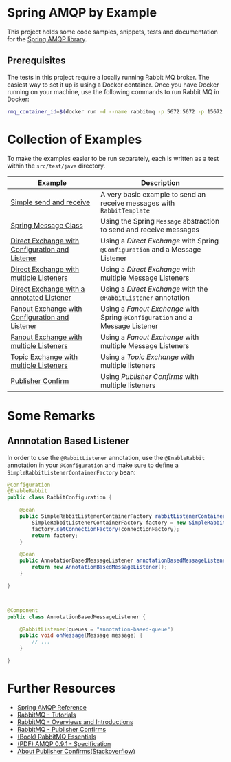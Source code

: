 Spring AMQP by Example
======================

This project holds some code samples, snippets, tests and documentation for the [Spring AMQP library](https://projects.spring.io/spring-amqp/).


Prerequisites
-------------

The tests in this project require a locally running Rabbit MQ broker. The easiest way to set it up is using a Docker container. Once you have Docker running on your machine, use the following commands to run Rabbit MQ in Docker:

```sh
rmq_container_id=$(docker run -d --name rabbitmq -p 5672:5672 -p 15672:15672 rabbitmq) && sleep 5 && docker exec $rmq_container_id rabbitmq-plugins enable rabbitmq_management
```


Collection of Examples
======================

To make the examples easier to be run separately, each is written as a test within the `src/test/java` directory.

| Example | Description |
| ------- | ----------- |
| [Simple send and receive](src/test/java/ch/lihsmi/spring/amqp/byexample/basics/SimpleSendAndReceiveTest.java) | A very basic example to send an receive messages with `RabbitTemplate` |
| [Spring Message Class](src/test/java/ch/lihsmi/spring/amqp/byexample/basics/SpringMessageModelTest.java) | Using the Spring `Message` abstraction to send and receive messages |
| [Direct Exchange with Configuration and Listener](src/test/java/ch/lihsmi/spring/amqp/byexample/exchanges/direct/DirectExchangeWithConfigurationAndListenerTest.java) | Using a *Direct Exchange* with Spring `@Configuration` and a Message Listener |
| [Direct Exchange with multiple Listeners](src/test/java/ch/lihsmi/spring/amqp/byexample/exchanges/direct/DirectExchangeWithMultipleListenersTest.java) | Using a *Direct Exchange* with multiple Message Listeners |
| [Direct Exchange with a annotated Listener](src/test/java/ch/lihsmi/spring/amqp/byexample/exchanges/direct/DirectExchangeWithRabbitListenerAnnotationTest.java) | Using a *Direct Exchange* with the `@RabbitListener` annotation |
| [Fanout Exchange with Configuration and Listener](src/test/java/ch/lihsmi/spring/amqp/byexample/exchanges/fanout/FanoutExchangeWithConfigurationAndListenerTest.java) | Using a *Fanout Exchange* with Spring `@Configuration` and a Message Listener |
| [Fanout Exchange with multiple Listeners](src/test/java/ch/lihsmi/spring/amqp/byexample/exchanges/fanout/FanoutExchangeWithMultipleListenersTest.java) | Using a *Fanout Exchange* with multiple Message Listeners |
| [Topic Exchange with multiple Listeners](src/test/java/ch/lihsmi/spring/amqp/byexample/exchanges/topic/TopicExchangeWithMultipleListenersTest.java) | Using a *Topic Exchange* with multiple listeners |
| [Publisher Confirm](src/test/java/ch/lihsmi/spring/amqp/byexample/connections/PublisherConfirmTest.java) | Using *Publisher Confirms* with multiple listeners |


Some Remarks
============

Annnotation Based Listener
--------------------------

In order to use the `@RabbitListener` annotation, use the `@EnableRabbit` annotation in your `@Configuration` and make sure to define a `SimpleRabbitListenerContainerFactory` bean:

``` java
@Configuration
@EnableRabbit
public class RabbitConfiguration {

    @Bean
    public SimpleRabbitListenerContainerFactory rabbitListenerContainerFactory() {
        SimpleRabbitListenerContainerFactory factory = new SimpleRabbitListenerContainerFactory();
        factory.setConnectionFactory(connectionFactory);
        return factory;
    }

    @Bean
    public AnnotationBasedMessageListener annotationBasedMessageListener() {
        return new AnnotationBasedMessageListener();
    }

}



@Component
public class AnnotationBasedMessageListener {

    @RabbitListener(queues = "annotation-based-queue")
    public void onMessage(Message message) {
        // ...
    }

}
```

Further Resources
=================

* [Spring AMQP Reference](http://docs.spring.io/spring-amqp/reference/html/)
* [RabbitMQ - Tutorials](http://www.rabbitmq.com/getstarted.html)
* [RabbitMQ - Overviews and Introductions](http://www.rabbitmq.com/how.html)
* [RabbitMQ - Publisher Confirms](http://www.rabbitmq.com/blog/2011/02/10/introducing-publisher-confirms/)
* [(Book) RabbitMQ Essentials](https://www.packtpub.com/application-development/rabbitmq-essentials)
* [(PDF) AMQP 0.9.1 - Specification](https://www.rabbitmq.com/resources/specs/amqp0-9-1.pdf)
* [About Publisher Confirms(Stackoverflow)](http://stackoverflow.com/questions/40058613/how-to-configure-end-to-end-publisher-confirms-with-spring-amqp)
